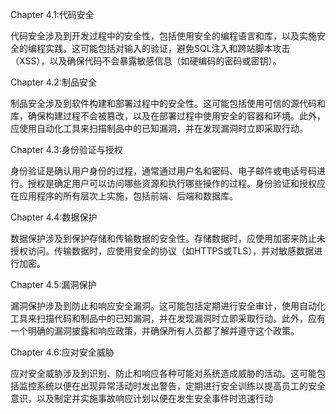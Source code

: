 
Chapter 4.1:代码安全

代码安全涉及到开发过程中的安全性，包括使用安全的编程语言和库，以及实施安全的编程实践。这可能包括对输入的验证，避免SQL注入和跨站脚本攻击（XSS），以及确保代码不会暴露敏感信息（如硬编码的密码或密钥）。

Chapter 4.2:制品安全

制品安全涉及到软件构建和部署过程中的安全性。这可能包括使用可信的源代码和库，确保构建过程不会被篡改，以及在部署过程中使用安全的容器和环境。此外，应使用自动化工具来扫描制品中的已知漏洞，并在发现漏洞时立即采取行动。

Chapter 4.3:身份验证与授权

身份验证是确认用户身份的过程，通常通过用户名和密码、电子邮件或电话号码进行。授权是确定用户可以访问哪些资源和执行哪些操作的过程。身份验证和授权应在应用程序的所有层次上实施，包括前端、后端和数据库。

Chapter 4.4:数据保护

数据保护涉及到保护存储和传输数据的安全性。存储数据时，应使用加密来防止未授权访问。传输数据时，应使用安全的协议（如HTTPS或TLS），并对敏感数据进行加密。

Chapter 4.5:漏洞保护

漏洞保护涉及到防止和响应安全漏洞。这可能包括定期进行安全审计，使用自动化工具来扫描代码和制品中的已知漏洞，并在发现漏洞时立即采取行动。此外，应有一个明确的漏洞披露和响应政策，并确保所有人员都了解并遵守这个政策。

Chapter 4.6:应对安全威胁

应对安全威胁涉及到识别、防止和响应各种可能对系统造成威胁的活动。这可能包括监控系统以便在出现异常活动时发出警告，定期进行安全训练以提高员工的安全意识，以及制定并实施事故响应计划以便在发生安全事件时迅速行动
